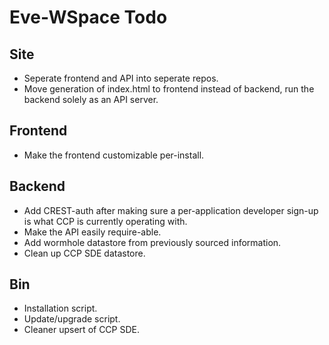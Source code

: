 # Eve-WSpace Todo

## Site
* Seperate frontend and API into seperate repos.
* Move generation of index.html to frontend instead of backend, run the backend solely as an API server.

## Frontend
* Make the frontend customizable per-install.

## Backend
* Add CREST-auth after making sure a per-application developer sign-up is what CCP is currently operating with.
* Make the API easily require-able.
* Add wormhole datastore from previously sourced information.
* Clean up CCP SDE datastore.

## Bin
* Installation script.
* Update/upgrade script.
* Cleaner upsert of CCP SDE.
